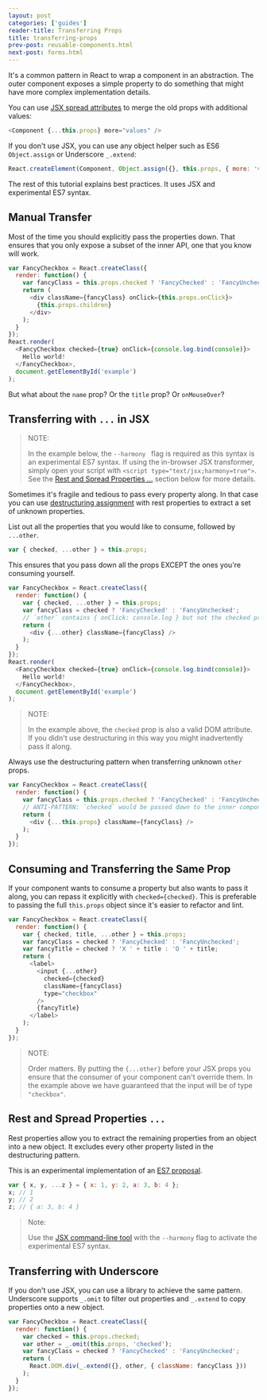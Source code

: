 ```yaml
---
layout: post
categories: ['guides']
reader-title: Transferring Props
title: transferring-props
prev-post: reusable-components.html
next-post: forms.html
---
```


It's a common pattern in React to wrap a component in an abstraction. The outer component exposes a simple property to do something that might have more complex implementation details.

You can use [JSX spread attributes](/react/docs/jsx-spread.html) to merge the old props with additional values:

```javascript
<Component {...this.props} more="values" />
```

If you don't use JSX, you can use any object helper such as ES6 `Object.assign` or Underscore `_.extend`:

```javascript
React.createElement(Component, Object.assign({}, this.props, { more: 'values' }));
```

The rest of this tutorial explains best practices. It uses JSX and experimental ES7 syntax.

## Manual Transfer

Most of the time you should explicitly pass the properties down. That ensures that you only expose a subset of the inner API, one that you know will work.

```javascript
var FancyCheckbox = React.createClass({
  render: function() {
    var fancyClass = this.props.checked ? 'FancyChecked' : 'FancyUnchecked';
    return (
      <div className={fancyClass} onClick={this.props.onClick}>
        {this.props.children}
      </div>
    );
  }
});
React.render(
  <FancyCheckbox checked={true} onClick={console.log.bind(console)}>
    Hello world!
  </FancyCheckbox>,
  document.getElementById('example')
);
```

But what about the `name` prop? Or the `title` prop? Or `onMouseOver`?

## Transferring with `...` in JSX

> NOTE:
>
> In the example below, the `--harmony ` flag is required as this syntax is an experimental ES7 syntax. If using the in-browser JSX transformer, simply open your script with `<script type="text/jsx;harmony=true">`. See the [Rest and Spread Properties ...](/react/docs/transferring-props.html#rest-and-spread-properties-...) section below for more details.

Sometimes it's fragile and tedious to pass every property along. In that case you can use [destructuring assignment](https://developer.mozilla.org/en-US/docs/Web/JavaScript/Reference/Operators/Destructuring_assignment) with rest properties to extract a set of unknown properties.

List out all the properties that you would like to consume, followed by `...other`.

```javascript
var { checked, ...other } = this.props;
```

This ensures that you pass down all the props EXCEPT the ones you're consuming yourself.

```javascript
var FancyCheckbox = React.createClass({
  render: function() {
    var { checked, ...other } = this.props;
    var fancyClass = checked ? 'FancyChecked' : 'FancyUnchecked';
    // `other` contains { onClick: console.log } but not the checked property
    return (
      <div {...other} className={fancyClass} />
    );
  }
});
React.render(
  <FancyCheckbox checked={true} onClick={console.log.bind(console)}>
    Hello world!
  </FancyCheckbox>,
  document.getElementById('example')
);
```

> NOTE:
>
> In the example above, the `checked` prop is also a valid DOM attribute. If you didn't use destructuring in this way you might inadvertently pass it along.

Always use the destructuring pattern when transferring unknown `other` props.

```javascript
var FancyCheckbox = React.createClass({
  render: function() {
    var fancyClass = this.props.checked ? 'FancyChecked' : 'FancyUnchecked';
    // ANTI-PATTERN: `checked` would be passed down to the inner component
    return (
      <div {...this.props} className={fancyClass} />
    );
  }
});
```

## Consuming and Transferring the Same Prop

If your component wants to consume a property but also wants to pass it along, you can repass it explicitly with `checked={checked}`. This is preferable to passing the full `this.props` object since it's easier to refactor and lint.

```javascript
var FancyCheckbox = React.createClass({
  render: function() {
    var { checked, title, ...other } = this.props;
    var fancyClass = checked ? 'FancyChecked' : 'FancyUnchecked';
    var fancyTitle = checked ? 'X ' + title : 'O ' + title;
    return (
      <label>
        <input {...other}
          checked={checked}
          className={fancyClass}
          type="checkbox"
        />
        {fancyTitle}
      </label>
    );
  }
});
```

> NOTE:
>
> Order matters. By putting the `{...other}` before your JSX props you ensure that the consumer of your component can't override them. In the example above we have guaranteed that the input will be of type `"checkbox"`.

## Rest and Spread Properties `...`

Rest properties allow you to extract the remaining properties from an object into a new object. It excludes every other property listed in the destructuring pattern.

This is an experimental implementation of an [ES7 proposal](https://github.com/sebmarkbage/ecmascript-rest-spread).

```javascript
var { x, y, ...z } = { x: 1, y: 2, a: 3, b: 4 };
x; // 1
y; // 2
z; // { a: 3, b: 4 }
```

> Note:
>
> Use the [JSX command-line tool](https://www.npmjs.com/package/react-tools) with the `--harmony` flag to activate the experimental ES7 syntax.

## Transferring with Underscore

If you don't use JSX, you can use a library to achieve the same pattern. Underscore supports `_.omit` to filter out properties and `_.extend` to copy properties onto a new object.

```javascript
var FancyCheckbox = React.createClass({
  render: function() {
    var checked = this.props.checked;
    var other = _.omit(this.props, 'checked');
    var fancyClass = checked ? 'FancyChecked' : 'FancyUnchecked';
    return (
      React.DOM.div(_.extend({}, other, { className: fancyClass }))
    );
  }
});
```
